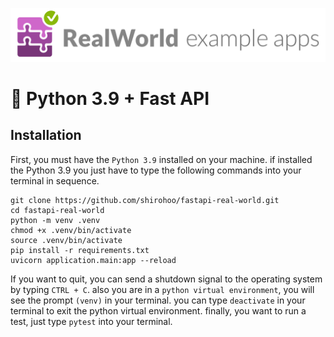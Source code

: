 ![RealWorld Example Applications](media/realworld-dual-mode.png)

# 🚀 Python 3.9 + Fast API 

## Installation

First, you must have the `Python 3.9` installed on your machine. if installed the Python 3.9 you just have to type the following commands into your terminal in sequence.

```shell
git clone https://github.com/shirohoo/fastapi-real-world.git
cd fastapi-real-world
python -m venv .venv
chmod +x .venv/bin/activate
source .venv/bin/activate
pip install -r requirements.txt
uvicorn application.main:app --reload
```

If you want to quit, you can send a shutdown signal to the operating system by typing `CTRL + C`. also you are in a `python virtual environment`, you will see the prompt `(venv)` in your terminal. you can type `deactivate` in your terminal to exit the python virtual environment. finally, you want to run a test, just type `pytest` into your terminal.